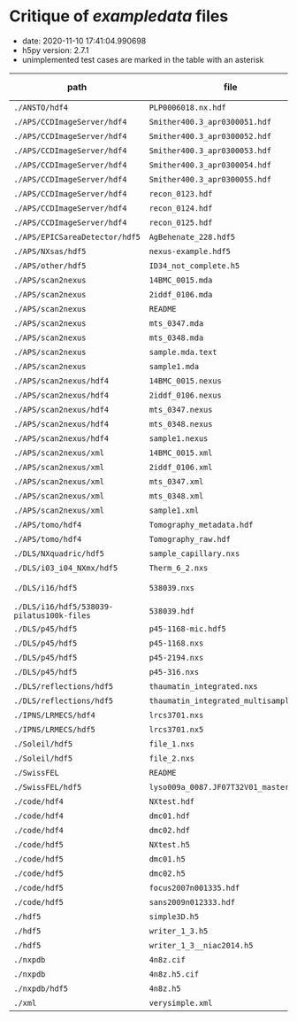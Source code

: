 # Critique of *exampledata* files

* date: 2020-11-10 17:41:04.990698
* h5py version: 2.7.1
* unimplemented test cases are marked in the table with an asterisk

| path                                      | file                                   | File Type    | NXentry Count | Application Def's |
| ----------------------------------------- | -------------------------------------- | ------------ | ------------- | ----------------- |
| `./ANSTO/hdf4`                            | `PLP0006018.nx.hdf`                    | HDF5         | 1             | None found        |
| `./APS/CCDImageServer/hdf4`               | `Smither400.3_apr0300051.hdf`          | HDF4         | *             | *                 |
| `./APS/CCDImageServer/hdf4`               | `Smither400.3_apr0300052.hdf`          | HDF4         | *             | *                 |
| `./APS/CCDImageServer/hdf4`               | `Smither400.3_apr0300053.hdf`          | HDF4         | *             | *                 |
| `./APS/CCDImageServer/hdf4`               | `Smither400.3_apr0300054.hdf`          | HDF4         | *             | *                 |
| `./APS/CCDImageServer/hdf4`               | `Smither400.3_apr0300055.hdf`          | HDF4         | *             | *                 |
| `./APS/CCDImageServer/hdf4`               | `recon_0123.hdf`                       | HDF4         | *             | *                 |
| `./APS/CCDImageServer/hdf4`               | `recon_0124.hdf`                       | HDF4         | *             | *                 |
| `./APS/CCDImageServer/hdf4`               | `recon_0125.hdf`                       | HDF4         | *             | *                 |
| `./APS/EPICSareaDetector/hdf5`            | `AgBehenate_228.hdf5`                  | HDF5         | 1             | error             |
| `./APS/NXsas/hdf5`                        | `nexus-example.hdf5`                   | HDF5         | 1             | error             |
| `./APS/other/hdf5`                        | `ID34_not_complete.h5`                 | HDF5         | 1             | None found        |
| `./APS/scan2nexus`                        | `14BMC_0015.mda`                       | unrecognised | -             | -                 |
| `./APS/scan2nexus`                        | `2iddf_0106.mda`                       | unrecognised | -             | -                 |
| `./APS/scan2nexus`                        | `README`                               | unrecognised | -             | -                 |
| `./APS/scan2nexus`                        | `mts_0347.mda`                         | unrecognised | -             | -                 |
| `./APS/scan2nexus`                        | `mts_0348.mda`                         | unrecognised | -             | -                 |
| `./APS/scan2nexus`                        | `sample.mda.text`                      | unrecognised | -             | -                 |
| `./APS/scan2nexus`                        | `sample1.mda`                          | unrecognised | -             | -                 |
| `./APS/scan2nexus/hdf4`                   | `14BMC_0015.nexus`                     | HDF4         | *             | *                 |
| `./APS/scan2nexus/hdf4`                   | `2iddf_0106.nexus`                     | unrecognised | -             | -                 |
| `./APS/scan2nexus/hdf4`                   | `mts_0347.nexus`                       | HDF4         | *             | *                 |
| `./APS/scan2nexus/hdf4`                   | `mts_0348.nexus`                       | HDF4         | *             | *                 |
| `./APS/scan2nexus/hdf4`                   | `sample1.nexus`                        | HDF4         | *             | *                 |
| `./APS/scan2nexus/xml`                    | `14BMC_0015.xml`                       | XML          | *             | *                 |
| `./APS/scan2nexus/xml`                    | `2iddf_0106.xml`                       | XML          | *             | *                 |
| `./APS/scan2nexus/xml`                    | `mts_0347.xml`                         | XML          | *             | *                 |
| `./APS/scan2nexus/xml`                    | `mts_0348.xml`                         | XML          | *             | *                 |
| `./APS/scan2nexus/xml`                    | `sample1.xml`                          | XML          | *             | *                 |
| `./APS/tomo/hdf4`                         | `Tomography_metadata.hdf`              | HDF4         | *             | *                 |
| `./APS/tomo/hdf4`                         | `Tomography_raw.hdf`                   | HDF4         | *             | *                 |
| `./DLS/NXquadric/hdf5`                    | `sample_capillary.nxs`                 | HDF5         | 1             | None found        |
| `./DLS/i03_i04_NXmx/hdf5`                 | `Therm_6_2.nxs`                        | HDF5         | 1             | error             |
| `./DLS/i16/hdf5`                          | `538039.nxs`                           | HDF5         | not NeXus     | -                 |
| `./DLS/i16/hdf5/538039-pilatus100k-files` | `538039.hdf`                           | HDF5         | 1             | None found        |
| `./DLS/p45/hdf5`                          | `p45-1168-mic.hdf5`                    | HDF5         | 1             | None found        |
| `./DLS/p45/hdf5`                          | `p45-1168.nxs`                         | HDF5         | 1             | None found        |
| `./DLS/p45/hdf5`                          | `p45-2194.nxs`                         | HDF5         | 1             | None found        |
| `./DLS/p45/hdf5`                          | `p45-316.nxs`                          | HDF5         | 1             | None found        |
| `./DLS/reflections/hdf5`                  | `thaumatin_integrated.nxs`             | HDF5         | 1             | error             |
| `./DLS/reflections/hdf5`                  | `thaumatin_integrated_multisample.nxs` | HDF5         | 1             | error             |
| `./IPNS/LRMECS/hdf4`                      | `lrcs3701.nxs`                         | unrecognised | -             | -                 |
| `./IPNS/LRMECS/hdf5`                      | `lrcs3701.nx5`                         | HDF5         | 2             | None found        |
| `./Soleil/hdf5`                           | `file_1.nxs`                           | HDF5         | 1             | error             |
| `./Soleil/hdf5`                           | `file_2.nxs`                           | HDF5         | 1             | error             |
| `./SwissFEL`                              | `README`                               | unrecognised | -             | -                 |
| `./SwissFEL/hdf5`                         | `lyso009a_0087.JF07T32V01_master.h5`   | HDF5         | 1             | error             |
| `./code/hdf4`                             | `NXtest.hdf`                           | HDF4         | *             | *                 |
| `./code/hdf4`                             | `dmc01.hdf`                            | HDF4         | *             | *                 |
| `./code/hdf4`                             | `dmc02.hdf`                            | HDF4         | *             | *                 |
| `./code/hdf5`                             | `NXtest.h5`                            | HDF5         | 2             | None found        |
| `./code/hdf5`                             | `dmc01.h5`                             | HDF5         | 1             | None found        |
| `./code/hdf5`                             | `dmc02.h5`                             | HDF5         | 1             | None found        |
| `./code/hdf5`                             | `focus2007n001335.hdf`                 | HDF5         | 1             | None found        |
| `./code/hdf5`                             | `sans2009n012333.hdf`                  | HDF5         | 1             | None found        |
| `./hdf5`                                  | `simple3D.h5`                          | HDF5         | 1             | None found        |
| `./hdf5`                                  | `writer_1_3.h5`                        | HDF5         | 1             | None found        |
| `./hdf5`                                  | `writer_1_3__niac2014.h5`              | HDF5         | 1             | None found        |
| `./nxpdb`                                 | `4n8z.cif`                             | unrecognised | -             | -                 |
| `./nxpdb`                                 | `4n8z.h5.cif`                          | unrecognised | -             | -                 |
| `./nxpdb/hdf5`                            | `4n8z.h5`                              | HDF5         | 1             | None found        |
| `./xml`                                   | `verysimple.xml`                       | XML          | *             | *                 |

